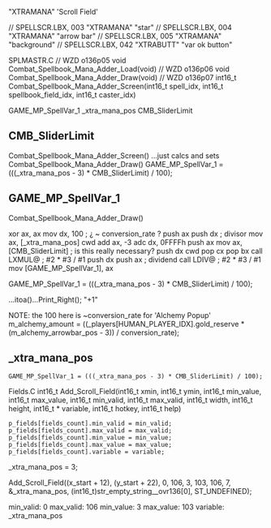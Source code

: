 
"XTRAMANA"
'Scroll Field'

// SPELLSCR.LBX, 003  "XTRAMANA"    "star"
// SPELLSCR.LBX, 004  "XTRAMANA"    "arrow bar"
// SPELLSCR.LBX, 005  "XTRAMANA"    "background"
// SPELLSCR.LBX, 042  "XTRABUTT"    "var ok button"

SPLMASTR.C
// WZD o136p05
void Combat_Spellbook_Mana_Adder_Load(void)
// WZD o136p06
void Combat_Spellbook_Mana_Adder_Draw(void)
// WZD o136p07
int16_t Combat_Spellbook_Mana_Adder_Screen(int16_t spell_idx, int16_t spellbook_field_idx, int16_t caster_idx)





GAME_MP_SpellVar_1
_xtra_mana_pos
CMB_SliderLimit



## CMB_SliderLimit
Combat_Spellbook_Mana_Adder_Screen()
    ...just calcs and sets
Combat_Spellbook_Mana_Adder_Draw()
    GAME_MP_SpellVar_1 = (((_xtra_mana_pos - 3) * CMB_SliderLimit) / 100);


    
## GAME_MP_SpellVar_1

Combat_Spellbook_Mana_Adder_Draw()

xor     ax, ax
mov     dx, 100                         ; ¿ ~ conversion_rate ?
push    ax
push    dx                              ; divisor
mov     ax, [_xtra_mana_pos]
cwd
add     ax, -3
adc     dx, 0FFFFh
push    ax
mov     ax, [CMB_SliderLimit]           ; is this really necessary?
push    dx
cwd
pop     cx
pop     bx
call    LXMUL@                          ; #2 * #3 / #1
push    dx
push    ax                              ; dividend
call    LDIV@                           ; #2 * #3 / #1
mov     [GAME_MP_SpellVar_1], ax

GAME_MP_SpellVar_1 = (((_xtra_mana_pos - 3) * CMB_SliderLimit) / 100);

...itoa()...Print_Right();
"+1"

NOTE: the 100 here is ~conversion_rate for 'Alchemy Popup'
    m_alchemy_amount = ((_players[HUMAN_PLAYER_IDX].gold_reserve * (m_alchemy_arrowbar_pos - 3)) / conversion_rate);



## _xtra_mana_pos






    GAME_MP_SpellVar_1 = (((_xtra_mana_pos - 3) * CMB_SliderLimit) / 100);


Fields.C
int16_t Add_Scroll_Field(int16_t xmin, int16_t ymin, int16_t min_value, int16_t max_value, int16_t min_valid, int16_t max_valid, int16_t width, int16_t height, int16_t * variable, int16_t hotkey, int16_t help)

    p_fields[fields_count].min_valid = min_valid;
    p_fields[fields_count].max_valid = max_valid;
    p_fields[fields_count].min_value = min_value;
    p_fields[fields_count].max_value = max_value;
    p_fields[fields_count].variable = variable;

_xtra_mana_pos = 3;

Add_Scroll_Field((x_start + 12), (y_start + 22), 0, 106, 3, 103, 106, 7, &_xtra_mana_pos, (int16_t)str_empty_string__ovr136[0], ST_UNDEFINED);

min_valid:    0
max_valid:  106
min_value:    3
max_value:  103
variable:   _xtra_mana_pos

